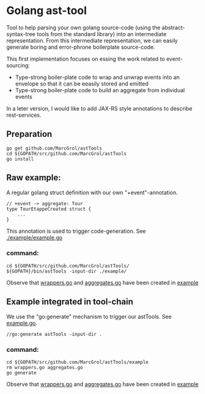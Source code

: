 # Golang ast-tool

Tool to help parsing your own golang source-code (using the abstract-syntax-tree tools from the standard library) into an intermediate representation.
From this intermediate representation, we can easily generate boring and error-phrone boilerplate source-code.

This first implementation focuses on essing the work related to event-sourcing:
- Type-strong boiler-plate code  to wrap and unwrap events into an envelope so that it can be eeasily stored and emitted
- Type-strong boiler-plate code to build an aggregate from individual events

In a leter version, I would like to add JAX-RS style annotations to describe rest-services.



## Preparation
    go get github.com/MarcGrol/astTools
    cd ${GOPATH/src/github.com/MarcGrol/astTools
    go install

## Raw example:

A regular golang struct definition with our own "+event"-annotation. 
    
    // +event -> aggregate: Tour
    type TourEtappeCreated struct {
        ...
    }        

This annotation is used to trigger code-generation. See [./example/example.go](./example/example.go)

### command:
    cd ${GOPATH/src/github.com/MarcGrol/astTools/
    ${GOPATH}/bin/astTools -input-dir ./example/

Observe that [wrappers.go](./example/wrappers.go) and [aggregates.go](./example/aggregates.go) have been created in [example](example/)

## Example integrated in tool-chain

We use the "go:generate" mechanism to trigger our astTools. See [example.go](./example/example.go).

    //go:generate astTools -input-dir .

### command:
    cd ${GOPATH/src/github.com/MarcGrol/astTools/example
    rm wrappers.go aggregates.go
    go generate
    
Observe that [wrappers.go](./example/wrappers.go) and [aggregates.go](./example/aggregates.go) have been created in [example]( example/)
